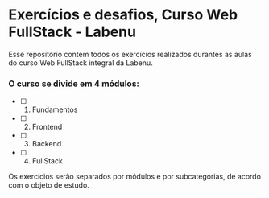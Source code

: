 # Exercícios e desafios, Curso Web FullStack - Labenu

Esse repositório contém todos os exercícios realizados durantes as aulas do curso Web FullStack integral da Labenu.

### O curso se divide em 4 módulos:

-  [ ] 1. Fundamentos

-  [ ] 2. Frontend

-  [ ] 3. Backend

-  [ ] 4. FullStack

Os exercícios serão separados por módulos e por subcategorias, de acordo com o objeto de estudo.
##
